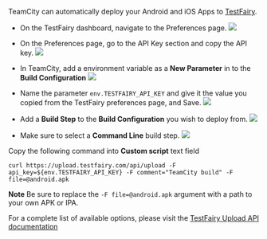 TeamCity can automatically deploy your Android and iOS Apps to [TestFairy](https://www.testfairy.com/).

* On the TestFairy dashboard, navigate to the Preferences page.
  ![](https://docs.testfairy.com/img/continuous-integration/testfairy-open-preferences.png)

* On the Preferences page, go to the API Key section and copy the API key.
  ![](https://docs.testfairy.com/img/continuous-integration/testfairy_upload_key.png)

* In TeamCity, add a environment variable as a **New Parameter** in to the **Build Configuration**
  ![](https://docs.testfairy.com/img/continuous-integration/teamcity-configuration-4.png)

* Name the parameter `env.TESTFAIRY_API_KEY` and give it the value you copied from the TestFairy preferences page, and Save.
  ![](https://docs.testfairy.com/img/continuous-integration/teamcity-configuration-5.png)

* Add a **Build Step** to the **Build Configuration** you wish to deploy from.
  ![](https://docs.testfairy.com/img/continuous-integration/teamcity-configuration-1.png)

* Make sure to select a **Command Line** build step.
  ![](https://docs.testfairy.com/img/continuous-integration/teamcity-configuration-2.png)

Copy the following command into **Custom script** text field

```
curl https://upload.testfairy.com/api/upload -F api_key=${env.TESTFAIRY_API_KEY} -F comment="TeamCity build" -F file=@android.apk
```

**Note** Be sure to replace the `-F file=@android.apk` argument with a path to your own APK or IPA.

For a complete list of available options, please visit the [TestFairy Upload API documentation](https://docs.testfairy.com/API/Upload_API.html)
